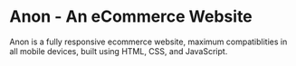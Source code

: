# Anon - An eCommerce Website

Anon is a fully responsive ecommerce website, maximum compatiblities in all mobile devices, built using HTML, CSS, and JavaScript.

